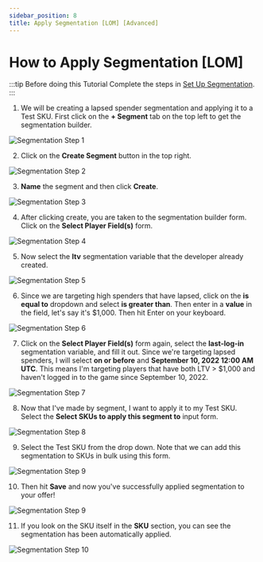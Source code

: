 ```yaml
---
sidebar_position: 8
title: Apply Segmentation [LOM] [Advanced]
---
```


# How to Apply Segmentation [LOM]

:::tip Before doing this Tutorial
Complete the steps in [Set Up Segmentation](/tutorials/set-up-segmentation).
:::

1. We will be creating a lapsed spender segmentation and applying it to a Test SKU. First click on the **+ Segment** tab on the top left to get the segmentation builder.

![Segmentation Step 1](/img/segment-6.png)

2. Click on the **Create Segment** button in the top right.

![Segmentation Step 2](/img/segment-7.png)

3. **Name** the segment and then click **Create**.

![Segmentation Step 3](/img/segment-8.png)

4. After clicking create, you are taken to the segmentation builder form. Click on the **Select Player Field(s)** form.

![Segmentation Step 4](/img/segment-9.png)

5. Now select the **ltv** segmentation variable that the developer already created.

![Segmentation Step 5](/img/segment-10.png)

6. Since we are targeting high spenders that have lapsed, click on the **is equal to** dropdown and select **is greater than**. Then enter in a **value** in the field, let's say it's $1,000. Then hit Enter on your keyboard.

![Segmentation Step 6](/img/segment-11.png)

7. Click on the **Select Player Field(s)** form again, select the **last-log-in** segmentation variable, and fill it out. Since we're targeting lapsed spenders, I will select **on or before** and **September 10, 2022 12:00 AM UTC**. This means I'm targeting players that have both LTV > $1,000 and haven't logged in to the game since September 10, 2022.

![Segmentation Step 7](/img/segment-12.png)

8. Now that I've made by segment, I want to apply it to my Test SKU. Select the **Select SKUs to apply this segment to** input form.

![Segmentation Step 8](/img/segment-13.png)

9. Select the Test SKU from the drop down. Note that we can add this segmentation to SKUs in bulk using this form.

![Segmentation Step 9](/img/segment-14.png)

10. Then hit **Save** and now you've successfully applied segmentation to your offer!

![Segmentation Step 9](/img/segment-15.png)

11. If you look on the SKU itself in the **SKU** section, you can see the segmentation has been automatically applied.

![Segmentation Step 10](/img/segment-16.png)

